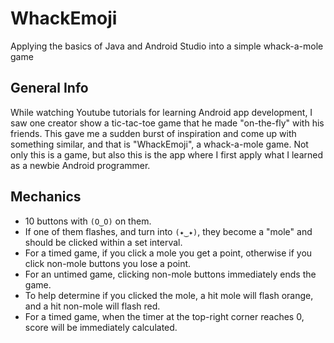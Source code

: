 # WhackEmoji
Applying the basics of Java and Android Studio into a simple whack-a-mole game

## General Info
While watching Youtube tutorials for learning Android app development, I saw one creator show a tic-tac-toe game that he made "on-the-fly" with his friends. This gave me a sudden burst of inspiration and come up with something similar, and that is "WhackEmoji", a whack-a-mole game. Not only this is a game, but also this is the app where I first apply what I learned as a newbie Android programmer.

## Mechanics
* 10 buttons with `(O‿O)` on them.
* If one of them flashes, and turn into `(✦‿✦)`, they become a "mole" and should be clicked within a set interval.
* For a timed game, if you click a mole you get a point, otherwise if you click non-mole buttons you lose a point.
* For an untimed game, clicking non-mole buttons immediately ends the game.
* To help determine if you clicked the mole, a hit mole will flash orange, and a hit non-mole will flash red.
* For a timed game, when the timer at the top-right corner reaches 0, score will be immediately calculated.
